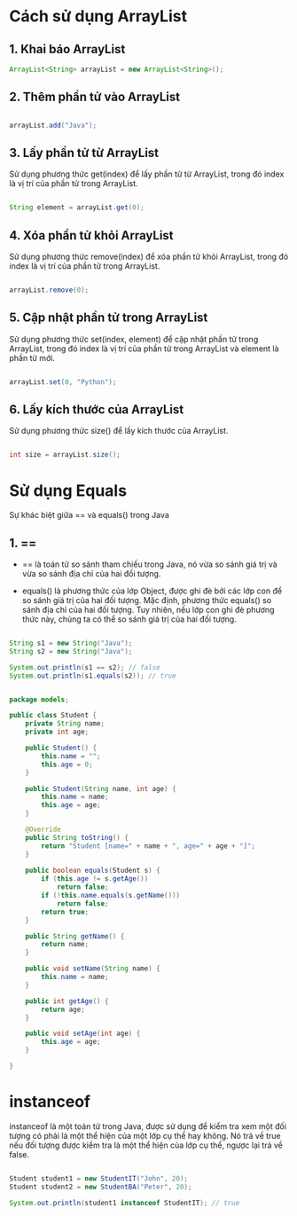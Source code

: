 # Cách sử dụng ArrayList

## 1. Khai báo ArrayList
```java
ArrayList<String> arrayList = new ArrayList<String>();
```

## 2. Thêm phần tử vào ArrayList
```java

arrayList.add("Java");

```

## 3. Lấy phần tử từ ArrayList

Sử dụng phương thức get(index) để lấy phần tử từ ArrayList, trong đó index là vị trí của phần tử trong ArrayList.
```java

String element = arrayList.get(0);

```

## 4. Xóa phần tử khỏi ArrayList

Sử dụng phương thức remove(index) để xóa phần tử khỏi ArrayList, trong đó index là vị trí của phần tử trong ArrayList.
```java

arrayList.remove(0);

```

## 5. Cập nhật phần tử trong ArrayList

Sử dụng phương thức set(index, element) để cập nhật phần tử trong ArrayList, trong đó index là vị trí của phần tử trong ArrayList và element là phần tử mới.
```java

arrayList.set(0, "Python");

```

## 6. Lấy kích thước của ArrayList

Sử dụng phương thức size() để lấy kích thước của ArrayList.
```java

int size = arrayList.size();

```

# Sử dụng Equals

Sự khác biệt giữa == và equals() trong Java

## 1. ==

- == là toán tử so sánh tham chiếu trong Java, nó vừa so sánh giá trị và vừa so sánh địa chỉ của hai đối tượng.

- equals() là phương thức của lớp Object, được ghi đè bởi các lớp con để so sánh giá trị của hai đối tượng. Mặc định, phương thức equals() so sánh địa chỉ của hai đối tượng. Tuy nhiên, nếu lớp con ghi đè phương thức này, chúng ta có thể so sánh giá trị của hai đối tượng.

```java

String s1 = new String("Java");
String s2 = new String("Java");

System.out.println(s1 == s2); // false
System.out.println(s1.equals(s2)); // true

```

```java

package models;

public class Student {
	private String name;
	private int age;

	public Student() {
		this.name = "";
		this.age = 0;
	}

	public Student(String name, int age) {
		this.name = name;
		this.age = age;
	}

	@Override
	public String toString() {
		return "Student [name=" + name + ", age=" + age + "]";
	}
	
	public boolean equals(Student s) {
		if (this.age != s.getAge())
			return false;
		if (!this.name.equals(s.getName()))
			return false;
		return true;
	}

	public String getName() {
		return name;
	}

	public void setName(String name) {
		this.name = name;
	}

	public int getAge() {
		return age;
	}

	public void setAge(int age) {
		this.age = age;
	}

}


```

# instanceof

instanceof là một toán tử trong Java, được sử dụng để kiểm tra xem một đối tượng có phải là một thể hiện của một lớp cụ thể hay không. Nó trả về true nếu đối tượng được kiểm tra là một thể hiện của lớp cụ thể, ngược lại trả về false.

```java

Student student1 = new StudentIT("John", 20);
Student student2 = new StudentBA("Peter", 20);

System.out.println(student1 instanceof StudentIT); // true

```





